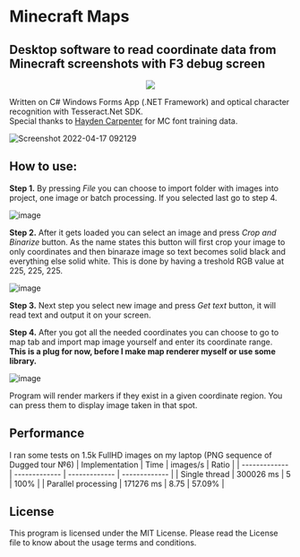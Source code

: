 # Minecraft Maps
## Desktop software to read coordinate data from Minecraft screenshots with F3 debug screen
<p align="center">
  <img src="https://user-images.githubusercontent.com/103208695/163653876-47bf6315-744f-4c3d-8410-47b5121e4888.png"/>
</p>

Written on C# Windows Forms App (.NET Framework) and optical character recognition with Tesseract.Net SDK.<br />
Special thanks to [Hayden Carpenter](https://codedecatur.org/tutorials/hayden-carpenter/minecraft-ocr-with-pytesseract) for MC font training data.

![Screenshot 2022-04-17 092129](https://user-images.githubusercontent.com/103208695/163704372-6908a005-d959-46b7-a1d0-d953057fe82f.png)

## How to use:

**Step 1.** By pressing *File* you can choose to import folder with images into project, one image or batch processing. If you selected last go to step 4.

![image](https://user-images.githubusercontent.com/103208695/163704438-445879af-1caf-4317-ab83-25de29a2fb5a.png)

**Step 2.** After it gets loaded you can select an image and press *Crop and Binarize* button.
As the name states this button will first crop your image to only coordinates and then binaraze image so text becomes solid black and everything else solid white.
This is done by having a treshold RGB value at 225, 225, 225.<br />

![image](https://user-images.githubusercontent.com/103208695/163654232-03b76e82-5713-432e-8766-dabf943e729d.png)

**Step 3.** Next step you select new image and press *Get text* button, it will read text and output it on your screen.<br />

**Step 4.** After you got all the needed coordinates you can choose to go to map tab and import map image yourself and enter its coordinate range.<br />
**This is a plug for now, before I make map renderer myself or use some library.**

![image](https://user-images.githubusercontent.com/103208695/163704699-1906a6c0-622c-435f-b336-a971ba2e9c80.png)

Program will render markers if they exist in a given coordinate region. You can press them to display image taken in that spot.

## Performance

I ran some tests on 1.5k FullHD images on my laptop (PNG sequence of Dugged tour №6)
| Implementation  | Time | images/s | Ratio |
| ------------- | ------------- | ------------- | ------------- |
| Single thread  | 300026 ms | 5 | 100%  |
| Parallel processing | 171276 ms  | 8.75 | 57.09%  |

## License
This program is licensed under the MIT License. Please read the License file to know about the usage terms and conditions.


